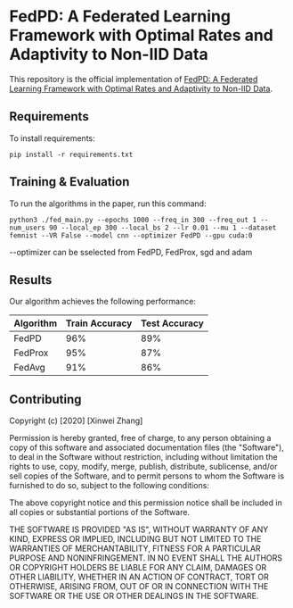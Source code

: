 # FedPD: A Federated Learning Framework with Optimal Rates and Adaptivity to Non-IID Data

This repository is the official implementation of [FedPD: A Federated Learning Framework with Optimal Rates and Adaptivity to Non-IID Data](). 

## Requirements

To install requirements:

```setup
pip install -r requirements.txt
```

## Training & Evaluation

To run the algorithms in the paper, run this command:

```train
python3 ./fed_main.py --epochs 1000 --freq_in 300 --freq_out 1 --num_users 90 --local_ep 300 --local_bs 2 --lr 0.01 --mu 1 --dataset femnist --VR False --model cnn --optimizer FedPD --gpu cuda:0
```
--optimizer can be sselected from FedPD, FedProx, sgd and adam

## Results

Our algorithm achieves the following performance:

| Algorithm          | Train Accuracy  | Test Accuracy |
| ------------------ |---------------- | ------------- |
| FedPD              |       96%       |      89%      |
| FedProx            |       95%       |      87%      |
| FedAvg             |       91%       |      86%      |


## Contributing

Copyright (c) [2020] [Xinwei Zhang]

Permission is hereby granted, free of charge, to any person obtaining a copy
of this software and associated documentation files (the "Software"), to deal
in the Software without restriction, including without limitation the rights
to use, copy, modify, merge, publish, distribute, sublicense, and/or sell
copies of the Software, and to permit persons to whom the Software is
furnished to do so, subject to the following conditions:

The above copyright notice and this permission notice shall be included in all
copies or substantial portions of the Software.

THE SOFTWARE IS PROVIDED "AS IS", WITHOUT WARRANTY OF ANY KIND, EXPRESS OR
IMPLIED, INCLUDING BUT NOT LIMITED TO THE WARRANTIES OF MERCHANTABILITY,
FITNESS FOR A PARTICULAR PURPOSE AND NONINFRINGEMENT. IN NO EVENT SHALL THE
AUTHORS OR COPYRIGHT HOLDERS BE LIABLE FOR ANY CLAIM, DAMAGES OR OTHER
LIABILITY, WHETHER IN AN ACTION OF CONTRACT, TORT OR OTHERWISE, ARISING FROM,
OUT OF OR IN CONNECTION WITH THE SOFTWARE OR THE USE OR OTHER DEALINGS IN THE
SOFTWARE.